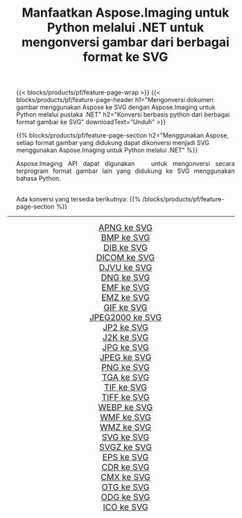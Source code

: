﻿---
title: Manfaatkan Aspose.Imaging untuk Python melalui .NET untuk mengonversi gambar dari berbagai format ke SVG 
weight: 3920
url: /id/python-net/conversion/to/svg 
lang: id
langdirlevel: 2
locales: zh-hans,ja,it,ru,de,es,fr,nl,id,lt,pl,pt,vi,tr,ko,zh-hant,ar,hi,th,sv,cs,uk,he
description: Anda dapat menggunakan Aspose.Imaging untuk Python melalui pustaka .NET untuk mengonversi dari berbagai format ke SVG
---

{{< blocks/products/pf/feature-page-wrap >}}
{{< blocks/products/pf/feature-page-header h1="Mengonversi dokumen gambar menggunakan Aspose ke SVG dengan Aspose.Imaging untuk Python melalui pustaka .NET" h2="Konversi berbasis python dari berbagai format gambar ke SVG" downloadText="Unduh" >}}


{{% blocks/products/pf/feature-page-section  h2="Menggunakan Aspose, setiap format gambar yang didukung dapat dikonversi menjadi SVG menggunakan Aspose.Imaging untuk Python melalui .NET" %}}
<p align=justify>Aspose.Imaging API dapat digunakan   untuk mengonversi secara terprogram format gambar lain yang didukung ke SVG menggunakan bahasa Python.</p>
<br/>
Ada konversi yang tersedia berikutnya:
{{% /blocks/products/pf/feature-page-section %}}
<div class="container-fluid productfamilypage bg-gray">
    <div class="convertypes bg-gray agp-content section">
        <div class="container">
		<hr style="margin-left:-20px;"/>
		<div class="row other-converters" style="gap: 10px;font-size: 19px;text-align:center;">
		    <div class='col-md-2 other-converter remove-lp remove-rp'><a href="/imaging/id/python-net/conversion/apng-to-svg" style="padding:15px;">APNG ke SVG</a></div>
<div class='col-md-2 other-converter remove-lp remove-rp'><a href="/imaging/id/python-net/conversion/bmp-to-svg" style="padding:15px;">BMP ke SVG</a></div>
<div class='col-md-2 other-converter remove-lp remove-rp'><a href="/imaging/id/python-net/conversion/dib-to-svg" style="padding:15px;">DIB ke SVG</a></div>
<div class='col-md-2 other-converter remove-lp remove-rp'><a href="/imaging/id/python-net/conversion/dicom-to-svg" style="padding:15px;">DICOM ke SVG</a></div>
<div class='col-md-2 other-converter remove-lp remove-rp'><a href="/imaging/id/python-net/conversion/djvu-to-svg" style="padding:15px;">DJVU ke SVG</a></div>
<div class='col-md-2 other-converter remove-lp remove-rp'><a href="/imaging/id/python-net/conversion/dng-to-svg" style="padding:15px;">DNG ke SVG</a></div>
<div class='col-md-2 other-converter remove-lp remove-rp'><a href="/imaging/id/python-net/conversion/emf-to-svg" style="padding:15px;">EMF ke SVG</a></div>
<div class='col-md-2 other-converter remove-lp remove-rp'><a href="/imaging/id/python-net/conversion/emz-to-svg" style="padding:15px;">EMZ ke SVG</a></div>
<div class='col-md-2 other-converter remove-lp remove-rp'><a href="/imaging/id/python-net/conversion/gif-to-svg" style="padding:15px;">GIF ke SVG</a></div>
<div class='col-md-2 other-converter remove-lp remove-rp'><a href="/imaging/id/python-net/conversion/jpeg2000-to-svg" style="padding:15px;">JPEG2000 ke SVG</a></div>
<div class='col-md-2 other-converter remove-lp remove-rp'><a href="/imaging/id/python-net/conversion/jp2-to-svg" style="padding:15px;">JP2 ke SVG</a></div>
<div class='col-md-2 other-converter remove-lp remove-rp'><a href="/imaging/id/python-net/conversion/j2k-to-svg" style="padding:15px;">J2K ke SVG</a></div>
<div class='col-md-2 other-converter remove-lp remove-rp'><a href="/imaging/id/python-net/conversion/jpg-to-svg" style="padding:15px;">JPG ke SVG</a></div>
<div class='col-md-2 other-converter remove-lp remove-rp'><a href="/imaging/id/python-net/conversion/jpeg-to-svg" style="padding:15px;">JPEG ke SVG</a></div>
<div class='col-md-2 other-converter remove-lp remove-rp'><a href="/imaging/id/python-net/conversion/png-to-svg" style="padding:15px;">PNG ke SVG</a></div>
<div class='col-md-2 other-converter remove-lp remove-rp'><a href="/imaging/id/python-net/conversion/tga-to-svg" style="padding:15px;">TGA ke SVG</a></div>
<div class='col-md-2 other-converter remove-lp remove-rp'><a href="/imaging/id/python-net/conversion/tif-to-svg" style="padding:15px;">TIF ke SVG</a></div>
<div class='col-md-2 other-converter remove-lp remove-rp'><a href="/imaging/id/python-net/conversion/tiff-to-svg" style="padding:15px;">TIFF ke SVG</a></div>
<div class='col-md-2 other-converter remove-lp remove-rp'><a href="/imaging/id/python-net/conversion/webp-to-svg" style="padding:15px;">WEBP ke SVG</a></div>
<div class='col-md-2 other-converter remove-lp remove-rp'><a href="/imaging/id/python-net/conversion/wmf-to-svg" style="padding:15px;">WMF ke SVG</a></div>
<div class='col-md-2 other-converter remove-lp remove-rp'><a href="/imaging/id/python-net/conversion/wmz-to-svg" style="padding:15px;">WMZ ke SVG</a></div>
<div class='col-md-2 other-converter remove-lp remove-rp'><a href="/imaging/id/python-net/conversion/svg-to-svg" style="padding:15px;">SVG ke SVG</a></div>
<div class='col-md-2 other-converter remove-lp remove-rp'><a href="/imaging/id/python-net/conversion/svgz-to-svg" style="padding:15px;">SVGZ ke SVG</a></div>
<div class='col-md-2 other-converter remove-lp remove-rp'><a href="/imaging/id/python-net/conversion/eps-to-svg" style="padding:15px;">EPS ke SVG</a></div>
<div class='col-md-2 other-converter remove-lp remove-rp'><a href="/imaging/id/python-net/conversion/cdr-to-svg" style="padding:15px;">CDR ke SVG</a></div>
<div class='col-md-2 other-converter remove-lp remove-rp'><a href="/imaging/id/python-net/conversion/cmx-to-svg" style="padding:15px;">CMX ke SVG</a></div>
<div class='col-md-2 other-converter remove-lp remove-rp'><a href="/imaging/id/python-net/conversion/otg-to-svg" style="padding:15px;">OTG ke SVG</a></div>
<div class='col-md-2 other-converter remove-lp remove-rp'><a href="/imaging/id/python-net/conversion/odg-to-svg" style="padding:15px;">ODG ke SVG</a></div>
<div class='col-md-2 other-converter remove-lp remove-rp'><a href="/imaging/id/python-net/conversion/ico-to-svg" style="padding:15px;">ICO ke SVG</a></div>
                </div>
        </div>
    </div>
</div>
<br/>

